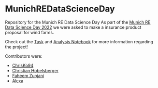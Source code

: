 # MunichREDataScienceDay
Repository for the Munich RE Data Science Day
As part of the [Munich RE Data Science Day 2022](https://www.munichre.com/landingpage/en/forms/esg-data-science-day.html) we were asked to make a insurance product proposal for wind farms.

Check out the  [Task](Additional_Files/Task_4_Instructions.docx) and [Analysis Notebook](windfarm_analysis_chris.ipynb) for more information regarding the project!

Contributors were:
* [ChrisKo94](https://github.com/ChrisKo94)
* [Christian Hobelsberger](https://github.com/christian-hobelsberger/)
* [Faheem Zunjani](https://github.com/faheemzunjani)
* [Alexa](https://github.com/aleksaorwx)
